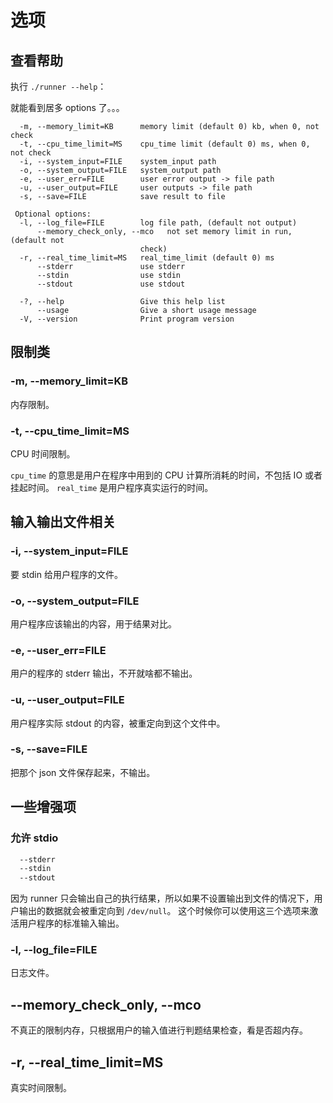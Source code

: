 # 选项

## 查看帮助

执行 `./runner --help`：

就能看到居多 options 了。。。

```shell
  -m, --memory_limit=KB      memory limit (default 0) kb, when 0, not check
  -t, --cpu_time_limit=MS    cpu_time limit (default 0) ms, when 0, not check
  -i, --system_input=FILE    system_input path
  -o, --system_output=FILE   system_output path
  -e, --user_err=FILE        user error output -> file path
  -u, --user_output=FILE     user outputs -> file path
  -s, --save=FILE            save result to file

 Optional options:
  -l, --log_file=FILE        log file path, (default not output)
      --memory_check_only, --mco   not set memory limit in run, (default not
                             check)
  -r, --real_time_limit=MS   real_time_limit (default 0) ms
      --stderr               use stderr
      --stdin                use stdin
      --stdout               use stdout

  -?, --help                 Give this help list
      --usage                Give a short usage message
  -V, --version              Print program version
```

## 限制类

### -m, --memory_limit=KB

内存限制。

### -t, --cpu_time_limit=MS

CPU 时间限制。

`cpu_time` 的意思是用户在程序中用到的 CPU 计算所消耗的时间，不包括 IO 或者挂起时间。
`real_time` 是用户程序真实运行的时间。

## 输入输出文件相关

### -i, --system_input=FILE

要 stdin 给用户程序的文件。

### -o, --system_output=FILE

用户程序应该输出的内容，用于结果对比。

### -e, --user_err=FILE

用户的程序的 stderr 输出，不开就啥都不输出。

### -u, --user_output=FILE

用户程序实际 stdout 的内容，被重定向到这个文件中。

### -s, --save=FILE

把那个 json 文件保存起来，不输出。

## 一些增强项

### 允许 stdio

```txt
  --stderr
  --stdin
  --stdout
```

因为 runner 只会输出自己的执行结果，所以如果不设置输出到文件的情况下，用户输出的数据就会被重定向到 `/dev/null`。
这个时候你可以使用这三个选项来激活用户程序的标准输入输出。

### -l, --log_file=FILE

日志文件。

## --memory_check_only, --mco

不真正的限制内存，只根据用户的输入值进行判题结果检查，看是否超内存。

## -r, --real_time_limit=MS

真实时间限制。
